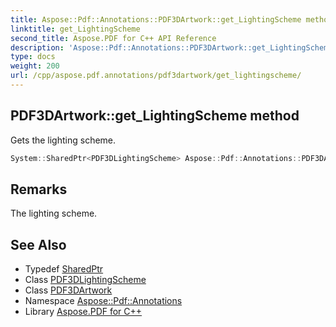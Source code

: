 ```yaml
---
title: Aspose::Pdf::Annotations::PDF3DArtwork::get_LightingScheme method
linktitle: get_LightingScheme
second_title: Aspose.PDF for C++ API Reference
description: 'Aspose::Pdf::Annotations::PDF3DArtwork::get_LightingScheme method. Gets the lighting scheme in C++.'
type: docs
weight: 200
url: /cpp/aspose.pdf.annotations/pdf3dartwork/get_lightingscheme/
---
```

## PDF3DArtwork::get_LightingScheme method


Gets the lighting scheme.

```cpp
System::SharedPtr<PDF3DLightingScheme> Aspose::Pdf::Annotations::PDF3DArtwork::get_LightingScheme() const
```

## Remarks


The lighting scheme.
## See Also

* Typedef [SharedPtr](../../../system/sharedptr/)
* Class [PDF3DLightingScheme](../../pdf3dlightingscheme/)
* Class [PDF3DArtwork](../)
* Namespace [Aspose::Pdf::Annotations](../../)
* Library [Aspose.PDF for C++](../../../)
